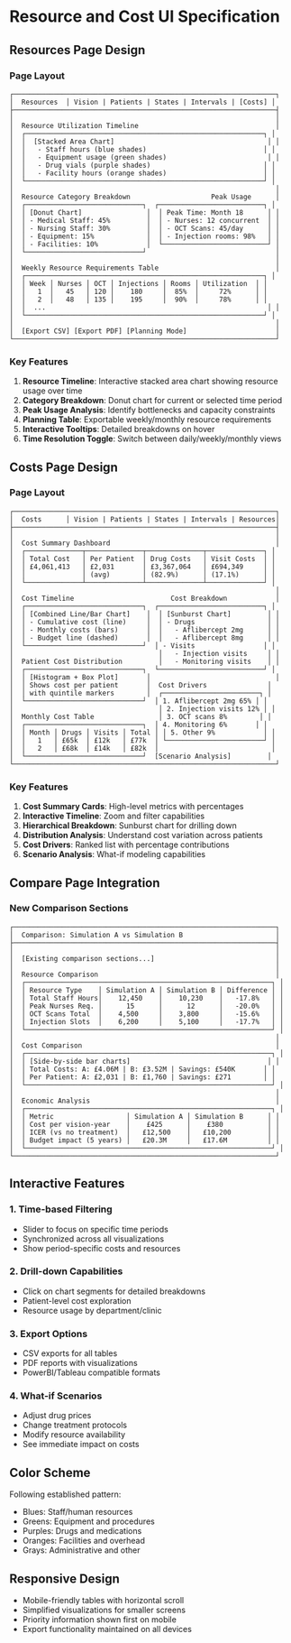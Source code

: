 # Resource and Cost UI Specification

## Resources Page Design

### Page Layout
```
┌─────────────────────────────────────────────────────────────────┐
│  Resources  │ Vision | Patients | States | Intervals | [Costs] │
├─────────────────────────────────────────────────────────────────┤
│                                                                 │
│  Resource Utilization Timeline                                  │
│  ┌───────────────────────────────────────────────────────────┐ │
│  │  [Stacked Area Chart]                                      │ │
│  │   - Staff hours (blue shades)                             │ │
│  │   - Equipment usage (green shades)                         │ │
│  │   - Drug vials (purple shades)                            │ │
│  │   - Facility hours (orange shades)                        │ │
│  └───────────────────────────────────────────────────────────┘ │
│                                                                 │
│  Resource Category Breakdown                    Peak Usage      │
│  ┌─────────────────────────────┐  ┌──────────────────────────┐ │
│  │ [Donut Chart]                │  │ Peak Time: Month 18      │ │
│  │ - Medical Staff: 45%         │  │ - Nurses: 12 concurrent  │ │
│  │ - Nursing Staff: 30%         │  │ - OCT Scans: 45/day      │ │
│  │ - Equipment: 15%             │  │ - Injection rooms: 98%   │ │
│  │ - Facilities: 10%            │  └──────────────────────────┘ │
│  └─────────────────────────────┘                                │
│                                                                 │
│  Weekly Resource Requirements Table                             │
│  ┌───────────────────────────────────────────────────────────┐ │
│  │ Week │ Nurses │ OCT │ Injections │ Rooms │ Utilization  │ │
│  │   1  │   45   │ 120 │    180     │  85%  │     72%      │ │
│  │   2  │   48   │ 135 │    195     │  90%  │     78%      │ │
│  │  ...                                                       │ │
│  └───────────────────────────────────────────────────────────┘ │
│                                                                 │
│  [Export CSV] [Export PDF] [Planning Mode]                      │
└─────────────────────────────────────────────────────────────────┘
```

### Key Features
1. **Resource Timeline**: Interactive stacked area chart showing resource usage over time
2. **Category Breakdown**: Donut chart for current or selected time period
3. **Peak Usage Analysis**: Identify bottlenecks and capacity constraints
4. **Planning Table**: Exportable weekly/monthly resource requirements
5. **Interactive Tooltips**: Detailed breakdowns on hover
6. **Time Resolution Toggle**: Switch between daily/weekly/monthly views

## Costs Page Design

### Page Layout
```
┌─────────────────────────────────────────────────────────────────┐
│  Costs      │ Vision | Patients | States | Intervals | Resources│
├─────────────────────────────────────────────────────────────────┤
│                                                                 │
│  Cost Summary Dashboard                                         │
│  ┌──────────────┬──────────────┬──────────────┬──────────────┐ │
│  │ Total Cost   │ Per Patient  │ Drug Costs   │ Visit Costs  │ │
│  │ £4,061,413   │ £2,031       │ £3,367,064   │ £694,349     │ │
│  │              │ (avg)        │ (82.9%)      │ (17.1%)      │ │
│  └──────────────┴──────────────┴──────────────┴──────────────┘ │
│                                                                 │
│  Cost Timeline                        Cost Breakdown            │
│  ┌─────────────────────────────┐  ┌──────────────────────────┐ │
│  │ [Combined Line/Bar Chart]    │  │ [Sunburst Chart]         │ │
│  │ - Cumulative cost (line)     │  │ - Drugs                  │ │
│  │ - Monthly costs (bars)       │  │   - Aflibercept 2mg      │ │
│  │ - Budget line (dashed)       │  │   - Aflibercept 8mg      │ │
│  └─────────────────────────────┘  │ - Visits                 │ │
│                                    │   - Injection visits     │ │
│  Patient Cost Distribution         │   - Monitoring visits    │ │
│  ┌─────────────────────────────┐  └──────────────────────────┘ │
│  │ [Histogram + Box Plot]       │                               │
│  │ Shows cost per patient       │  Cost Drivers               │
│  │ with quintile markers        │  ┌────────────────────────┐ │
│  └─────────────────────────────┘  │ 1. Aflibercept 2mg 65% │ │
│                                    │ 2. Injection visits 12% │ │
│  Monthly Cost Table                │ 3. OCT scans 8%        │ │
│  ┌─────────────────────────────┐  │ 4. Monitoring 6%       │ │
│  │ Month │ Drugs │ Visits │ Total │ │ 5. Other 9%            │ │
│  │   1   │ £65k  │ £12k   │ £77k  │ └────────────────────────┘ │
│  │   2   │ £68k  │ £14k   │ £82k  │                            │
│  └─────────────────────────────┘  [Scenario Analysis]         │
└─────────────────────────────────────────────────────────────────┘
```

### Key Features
1. **Cost Summary Cards**: High-level metrics with percentages
2. **Interactive Timeline**: Zoom and filter capabilities
3. **Hierarchical Breakdown**: Sunburst chart for drilling down
4. **Distribution Analysis**: Understand cost variation across patients
5. **Cost Drivers**: Ranked list with percentage contributions
6. **Scenario Analysis**: What-if modeling capabilities

## Compare Page Integration

### New Comparison Sections
```
┌─────────────────────────────────────────────────────────────────┐
│  Comparison: Simulation A vs Simulation B                       │
├─────────────────────────────────────────────────────────────────┤
│                                                                 │
│  [Existing comparison sections...]                              │
│                                                                 │
│  Resource Comparison                                            │
│  ┌─────────────────────────────────────────────────────────────┐ │
│  │ Resource Type    │ Simulation A │ Simulation B │ Difference │ │
│  │ Total Staff Hours│    12,450    │    10,230    │   -17.8%   │ │
│  │ Peak Nurses Req. │      15      │      12      │   -20.0%   │ │
│  │ OCT Scans Total  │    4,500     │    3,800     │   -15.6%   │ │
│  │ Injection Slots  │    6,200     │    5,100     │   -17.7%   │ │
│  └─────────────────────────────────────────────────────────────┘ │
│                                                                 │
│  Cost Comparison                                                │
│  ┌─────────────────────────────────────────────────────────────┐ │
│  │ [Side-by-side bar charts]                                  │ │
│  │ Total Costs: A: £4.06M | B: £3.52M | Savings: £540K       │ │
│  │ Per Patient: A: £2,031 | B: £1,760 | Savings: £271        │ │
│  └─────────────────────────────────────────────────────────────┘ │
│                                                                 │
│  Economic Analysis                                              │
│  ┌─────────────────────────────────────────────────────────────┐ │
│  │ Metric                  │ Simulation A │ Simulation B      │ │
│  │ Cost per vision-year    │    £425      │    £380           │ │
│  │ ICER (vs no treatment)  │   £12,500    │   £10,200         │ │
│  │ Budget impact (5 years) │   £20.3M     │   £17.6M          │ │
│  └─────────────────────────────────────────────────────────────┘ │
└─────────────────────────────────────────────────────────────────┘
```

## Interactive Features

### 1. Time-based Filtering
- Slider to focus on specific time periods
- Synchronized across all visualizations
- Show period-specific costs and resources

### 2. Drill-down Capabilities
- Click on chart segments for detailed breakdowns
- Patient-level cost exploration
- Resource usage by department/clinic

### 3. Export Options
- CSV exports for all tables
- PDF reports with visualizations
- PowerBI/Tableau compatible formats

### 4. What-if Scenarios
- Adjust drug prices
- Change treatment protocols
- Modify resource availability
- See immediate impact on costs

## Color Scheme
Following established pattern:
- Blues: Staff/human resources
- Greens: Equipment and procedures  
- Purples: Drugs and medications
- Oranges: Facilities and overhead
- Grays: Administrative and other

## Responsive Design
- Mobile-friendly tables with horizontal scroll
- Simplified visualizations for smaller screens
- Priority information shown first on mobile
- Export functionality maintained on all devices